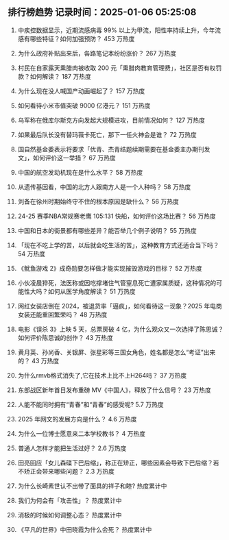 
## 排行榜趋势 记录时间：2025-01-06 05:25:08
  
  1. 中疾控数据显示，近期流感病毒 99% 以上为甲流，阳性率持续上升，今年流感有哪些特征？如何加强预防？ 453 万热度
    
  2. 为什么政府补贴出来后，各路笔记本纷纷涨价？ 267 万热度
    
  3. 村民在自家露天熏腊肉被收取 200 元「熏腊肉教育管理费」，社区是否有权罚款？如何解读？ 187 万热度
    
  4. 为什么现在没人喊国产动画崛起了？ 157 万热度
    
  5. 如何看待小米市值突破 9000 亿港元？ 151 万热度
    
  6. 乌军称在俄库尔斯克方向发起大规模进攻，目前情况如何？ 127 万热度
    
  7. 如果最后队长没有替玛薇卡死亡，那下一任火神会是谁？ 72 万热度
    
  8. 国自然基金委表示将要求「优青、杰青结题续期需要在基金委主办期刊发文」，如何评价这一举措？ 67 万热度
    
  9. 中国的航空发动机现在是什么水平？ 58 万热度
    
  10. 从遗传基因看，中国的北方人跟南方人是一个人种吗？ 58 万热度
    
  11. 刘备在徐州时期始终守不住的根本原因是缺什么？ 56 万热度
    
  12. 24-25 赛季NBA常规赛老鹰 105:131 快船，如何评价这场比赛？ 56 万热度
    
  13. 中国和日本的街景都有哪些差异？能否举几个例子说明？ 55 万热度
    
  14. 「现在不吃上学的苦，以后就会吃生活的苦」，这种教育方式还适合当下吗？ 54 万热度
    
  15. 《鱿鱼游戏 2》成奇勋要怎样做才能实现摧毁游戏的目标？ 52 万热度
    
  16. 小伙凌晨猝死，法医称或因吃撑堵住气管窒息死亡遭家属质疑，这种情况的可能性大吗？如何从医学角度解读？ 51 万热度
    
  17. 网红女装店倒在 2024，被退货率「逼疯」，如何看待这一现象？2025 年电商女装还能重回繁荣吗？ 48 万热度
    
  18. 电影《误杀 3》上映 5 天，总票房破 4 亿，为什么观众又一次选择了陈思诚？如何评价陈思诚的创作？ 43 万热度
    
  19. 黄月英、孙尚香、关银屏、张星彩等三国女角色，姓名都是怎么“考证”出来的？ 43 万热度
    
  20. 为什么rmvb格式消失了,它在技术上比不上H264吗？ 37 万热度
    
  21. 东部战区新年首日发布重磅 MV《中国人》，释放了什么信号？ 23 万热度
    
  22. 人能不能同时拥有“青春”和“青春”的感受呢? 5.7 万热度
    
  23. 2025 年网文的发展方向是什么？ 4.6 万热度
    
  24. 为什么一位博士愿意来二本学校教书？ 4 万热度
    
  25. 普通人怎样才能把生活过好？ 2.6 万热度
    
  26. 田亮回应「女儿森碟下巴后缩」，称正在矫正，哪些因素会导致下巴后缩？若不矫正会带来哪些问题？ 2.3 万热度
    
  27. 为什么长崎素世认不出带了面具的祥子和睦? 热度累计中
    
  28. 我们为何会有「攻击性」？ 热度累计中
    
  29. 消极的时候如何调整心态？ 热度累计中
    
  30. 《平凡的世界》中田晓霞为什么会死？ 热度累计中
    